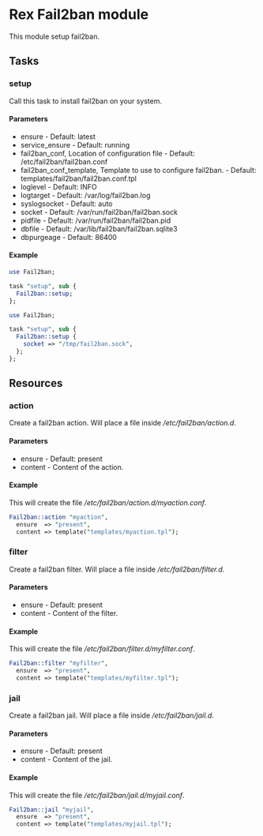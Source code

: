# Rex Fail2ban module

This module setup fail2ban.

## Tasks

### setup

Call this task to install fail2ban on your system.

#### Parameters

* ensure - Default: latest
* service_ensure - Default: running
* fail2ban_conf, Location of configuration file - Default: /etc/fail2ban/fail2ban.conf
* fail2ban_conf_template, Template to use to configure fail2ban. - Default: templates/fail2ban/fail2ban.conf.tpl
* loglevel - Default: INFO
* logtarget - Default: /var/log/fail2ban.log
* syslogsocket - Default: auto
* socket - Default: /var/run/fail2ban/fail2ban.sock
* pidfile - Default: /var/run/fail2ban/fail2ban.pid
* dbfile - Default: /var/lib/fail2ban/fail2ban.sqlite3
* dbpurgeage - Default: 86400

#### Example

```perl
use Fail2ban;

task "setup", sub {
  Fail2ban::setup;
};
```

```perl
use Fail2ban;

task "setup", sub {
  Fail2ban::setup {
    socket => "/tmp/fail2ban.sock",
  };
};
```


## Resources

### action

Create a fail2ban action. Will place a file inside */etc/fail2ban/action.d*.

#### Parameters

* ensure - Default: present
* content - Content of the action.

#### Example

This will create the file */etc/fail2ban/action.d/myaction.conf*.

```perl
Fail2ban::action "myaction",
  ensure  => "present",
  content => template("templates/myaction.tpl");
```

### filter

Create a fail2ban filter. Will place a file inside */etc/fail2ban/filter.d*.

#### Parameters

* ensure - Default: present
* content - Content of the filter.

#### Example

This will create the file */etc/fail2ban/filter.d/myfilter.conf*.

```perl
Fail2ban::filter "myfilter",
  ensure  => "present",
  content => template("templates/myfilter.tpl");
```


### jail

Create a fail2ban jail. Will place a file inside */etc/fail2ban/jail.d*.

#### Parameters

* ensure - Default: present
* content - Content of the jail.

#### Example

This will create the file */etc/fail2ban/jail.d/myjail.conf*.

```perl
Fail2ban::jail "myjail",
  ensure  => "present",
  content => template("templates/myjail.tpl");
```
